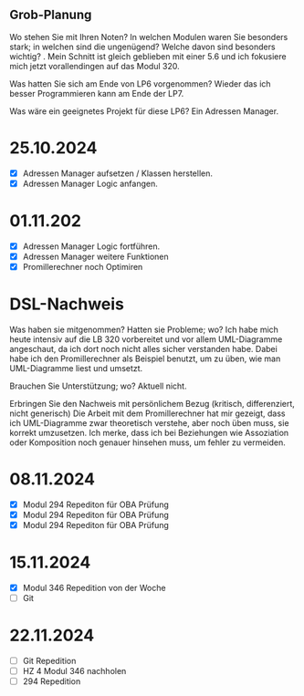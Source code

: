 ## Grob-Planung
Wo stehen Sie mit Ihren Noten? In welchen Modulen waren Sie besonders stark; in welchen sind die ungenügend? Welche davon sind besonders wichtig? .
Mein Schnitt ist gleich geblieben mit einer 5.6 und ich fokusiere mich jetzt vorallendingen auf das Modul 320.

Was hatten Sie sich am Ende von LP6 vorgenommen? 
Wieder das ich besser Programmieren kann am Ende der LP7.

Was wäre ein geeignetes Projekt für diese LP6? 
Ein Adressen Manager.

# 25.10.2024
- [X] Adressen Manager aufsetzen / Klassen herstellen.
- [X] Adressen Manager Logic anfangen.

# 01.11.202
- [X] Adressen Manager Logic fortführen.
- [X] Adressen Manager weitere Funktionen
- [X] Promillerechner noch Optimiren

# DSL-Nachweis
Was haben sie mitgenommen? Hatten sie Probleme; wo?
Ich habe mich heute intensiv auf die LB 320 vorbereitet und vor allem UML-Diagramme angeschaut, da ich dort noch nicht alles sicher verstanden habe. Dabei habe ich den Promillerechner als Beispiel benutzt, um zu üben, wie man UML-Diagramme liest und umsetzt.

Brauchen Sie Unterstützung; wo?
Aktuell nicht.

Erbringen Sie den Nachweis mit persönlichem Bezug (kritisch, differenziert, nicht generisch)
Die Arbeit mit dem Promillerechner hat mir gezeigt, dass ich UML-Diagramme zwar theoretisch verstehe, aber noch üben muss, sie korrekt umzusetzen. Ich merke, dass ich bei Beziehungen wie Assoziation oder Komposition noch genauer hinsehen muss, um fehler zu vermeiden.

# 08.11.2024
- [X] Modul 294 Repediton für OBA Prüfung
- [X] Modul 294 Repediton für OBA Prüfung
- [X] Modul 294 Repediton für OBA Prüfung

# 15.11.2024
- [X] Modul 346 Repedition von der Woche
- [ ] Git

# 22.11.2024
- [ ] Git Repedition
- [ ] HZ 4 Modul 346 nachholen
- [ ] 294 Repedition
